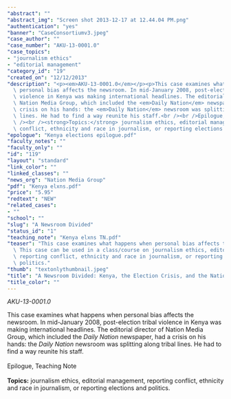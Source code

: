 ```yaml
---
"abstract": ""
"abstract_img": "Screen shot 2013-12-17 at 12.44.04 PM.png"
"authentication": "yes"
"banner": "CaseConsortiumv3.jpeg"
"case_author": ""
"case_number": "AKU-13-0001.0"
"case_topics":
- "journalism ethics"
- "editorial management"
"category_id": "19"
"created_on": "12/12/2013"
"description": "<p><em>AKU-13-0001.0</em></p><p>This case examines what happens when\
  \ personal bias affects the newsroom. In mid-January 2008, post-election tribal\
  \ violence in Kenya was making international headlines. The editorial director of\
  \ Nation Media Group, which included the <em>Daily Nation</em> newspaper, had a\
  \ crisis on his hands: the <em>Daily Nation</em> newsroom was splitting along tribal\
  \ lines. He had to find a way reunite his staff.<br /><br />Epilogue, Teaching Note<br\
  \ /><br /><strong>Topics:</strong> journalism ethics, editorial management, reporting\
  \ conflict, ethnicity and race in journalism, or reporting elections and politics.</p>"
"epologue": "Kenya elections epilogue.pdf"
"faculty_notes": ""
"faculty_only": ""
"id": "119"
"layout": "standard"
"link_color": ""
"linked_classes": ""
"news_org": "Nation Media Group"
"pdf": "Kenya elxns.pdf"
"price": "5.95"
"redtext": "NEW"
"related_cases":
- ""
"school": ""
"slug": "A Newsroom Divided"
"status_id": "1"
"teaching_note": "Kenya elxns TN.pdf"
"teaser": "This case examines what happens when personal bias affects the newsroom.\
  \ This case can be used in a class/course on journalism ethics, editorial management,\
  \ reporting conflict, ethnicity and race in journalism, or reporting elections and\
  \ politics."
"thumb": "textonlythumbnail.jpeg"
"title": "A Newsroom Divided: Kenya, the Election Crisis, and the Nation Media Group"
"title_color": ""
---
```

<p><em>AKU-13-0001.0</em></p><p>This case examines what happens when personal bias affects the newsroom. In mid-January 2008, post-election tribal violence in Kenya was making international headlines. The editorial director of Nation Media Group, which included the <em>Daily Nation</em> newspaper, had a crisis on his hands: the <em>Daily Nation</em> newsroom was splitting along tribal lines. He had to find a way reunite his staff.<br /><br />Epilogue, Teaching Note<br /><br /><strong>Topics:</strong> journalism ethics, editorial management, reporting conflict, ethnicity and race in journalism, or reporting elections and politics.</p>